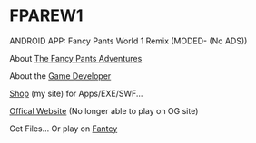 # FPAREW1
ANDROID APP: Fancy Pants World 1 Remix (MODED- (No ADS))

About [The Fancy Pants Adventures](https://en.wikipedia.org/wiki/The_Fancy_Pants_Adventures)

About the [Game Developer](https://en.wikipedia.org/wiki/Brad_Borne)

[Shop](https://sites.google.com/view/fancyexplore/shop) (my site) for Apps/EXE/SWF...

[Offical Website](https://www.bornegames.com/) (No longer able to play on OG site)

Get Files... Or play on [Fantcy](https://sites.google.com/view/fancyexplore)
